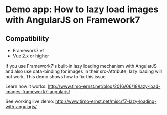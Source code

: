 # Demo app: How to lazy load images with AngularJS on Framework7

## Compatibility

- Framework7 v1
- Vue 2.x or higher

If you use Framework7's built-in lazy loading mechanism with AngularJS and also use data-binding for images in their src-Attribute, lazy loading will not work. This demo shows how to fix this issue.

Learn how it works: http://www.timo-ernst.net/blog/2016/06/18/lazy-load-images-framework7-angularjs/

See working live demo: http://www.timo-ernst.net/misc/f7-lazy-loading-with-angularjs/
